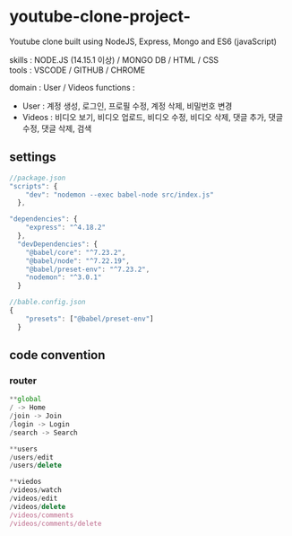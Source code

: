 # youtube-clone-project-
Youtube clone built using NodeJS, Express, Mongo and ES6 (javaScript)

skills : NODE.JS (14.15.1 이상) / MONGO DB / HTML / CSS  
tools : VSCODE / GITHUB / CHROME

domain : User / Videos
functions :  
- User : 계정 생성, 로그인, 프로필 수정, 계정 삭제, 비밀번호 변경
- Videos : 비디오 보기, 비디오 업로드, 비디오 수정, 비디오 삭제, 댓글 추가, 댓글 수정, 댓글 삭제, 검색
  
## settings
```jsx
//package.json
"scripts": {
    "dev": "nodemon --exec babel-node src/index.js"
  },

"dependencies": {
    "express": "^4.18.2"
  },
  "devDependencies": {
    "@babel/core": "^7.23.2",
    "@babel/node": "^7.22.19",
    "@babel/preset-env": "^7.23.2",
    "nodemon": "^3.0.1"
  }
```

```jsx
//bable.config.json
{
    "presets": ["@babel/preset-env"]
  }
```

## code convention
### router

```jsx
**global
/ -> Home
/join -> Join
/login -> Login
/search -> Search

**users
/users/edit
/users/delete

**viedos
/videos/watch
/videos/edit
/videos/delete
/videos/comments
/videos/comments/delete
```

